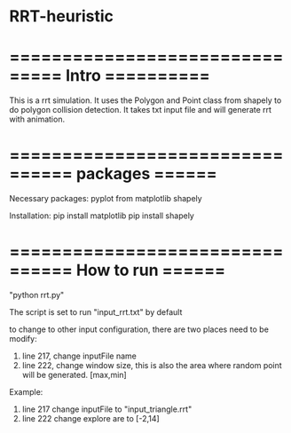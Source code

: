 # RRT-heuristic

==========================
=====   Intro   ==========
==========================
This is a rrt simulation. It uses the Polygon and Point class from shapely to do polygon collision detection. It takes txt input file and will generate rrt with animation.

==========================
======  packages    ======
==========================

Necessary packages:
pyplot from matplotlib
shapely  

Installation:
pip install matplotlib
pip install shapely


==========================
======  How to run  ======
==========================

"python rrt.py"

The script is set to run "input_rrt.txt" by default

to change to other input configuration, there are two places need to be modify:
1. line 217, change inputFile name
2. line 222, change window size, this is also the area where random point will be generated. [max,min]

Example:

1. line 217 change inputFile to "input_triangle.rrt"
2. line 222 change explore are to [-2,14]
